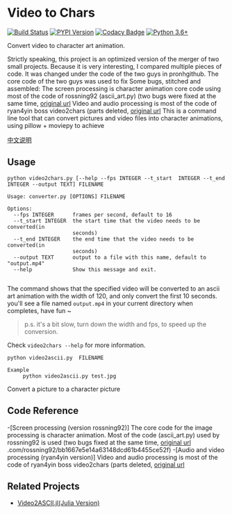 # Video to Chars

[![Build Status](https://travis-ci.org/ryan4yin/video2chars.svg?branch=master)](https://travis-ci.org/ryan4yin/video2chars)
[![PYPI Version](https://img.shields.io/pypi/v/video2chars.svg)](https://pypi.org/project/video2chars/)
[![Codacy Badge](https://api.codacy.com/project/badge/Grade/07055fe560ba40af83ec09d413d93f4c)](https://app.codacy.com/app/xiaoyin_c/video2chars?utm_source=github.com&utm_medium=referral&utm_content=ryan4yin/video2chars&utm_campaign=Badge_Grade_Dashboard)
[![Python 3.6+](https://img.shields.io/pypi/pyversions/video2chars.svg?style=flat)](https://www.python.org/)

Convert video to character art animation.

Strictly speaking, this project is an optimized version of the merger of two small projects. Because it is very interesting, I compared multiple pieces of code. It was changed under the code of the two  guys in pronhgithub. The core code of the two  guys was used to fix Some bugs, stitched and assembled:
The screen processing is character animation core code using most of the code of rossning92 (ascii_art.py) (two bugs were fixed at the same time, [original url](https://gist.github.com/rossning92/bb1667e5e14a63148dcd61b4455ce52f)
Video and audio processing is most of the code of ryan4yin boss video2chars (parts deleted, [original url](https://github.com/ryan4yin/video2chars)
This is a command line tool that can convert pictures and video files into character animations, using pillow + moviepy to achieve

[中文说明](/doc/README-zh-cn.md)


## Usage

```
python video2chars.py [--help --fps INTEGER --t_start  INTEGER --t_end INTEGER --output TEXT] FILENAME

Usage: converter.py [OPTIONS] FILENAME

Options:
  --fps INTEGER      frames per second, default to 16
  --t_start INTEGER  the start time that the video needs to be converted(in
                     seconds)
  --t_end INTEGER    the end time that the video needs to be converted(in
                     seconds)
  --output TEXT      output to a file with this name, default to "output.mp4"
  --help             Show this message and exit.


```
The command shows that the specified video will be converted to an ascii art animation with the width of 120, and only convert the first 10 seconds. 
you'll see a file named `output.mp4` in your current directory when completes, have fun ~

>p.s. it's a bit slow, turn down the width and fps, to speed up the conversion. 

Check `video2chars --help` for more information.

```
python video2ascii.py  FILENAME

Example
	 python video2ascii.py test.jpg
```
Convert a picture to a character picture

## Code Reference
-[Screen processing (version rossning92)] The core code for the image processing is character animation. Most of the code (ascii_art.py) used by rossning92 is used (two bugs fixed at the same time, [original url](https://gist.github) .com/rossning92/bb1667e5e14a63148dcd61b4455ce52f)
-[Audio and video processing (ryan4yin version)] Video and audio processing is most of the code of ryan4yin boss video2chars (parts deleted, [original url](https://github.com/ryan4yin/video2chars)



## Related Projects

- [Video2ASCII.jl(Julia Version)](https://github.com/ryan4yin/Video2ASCII.jl)


